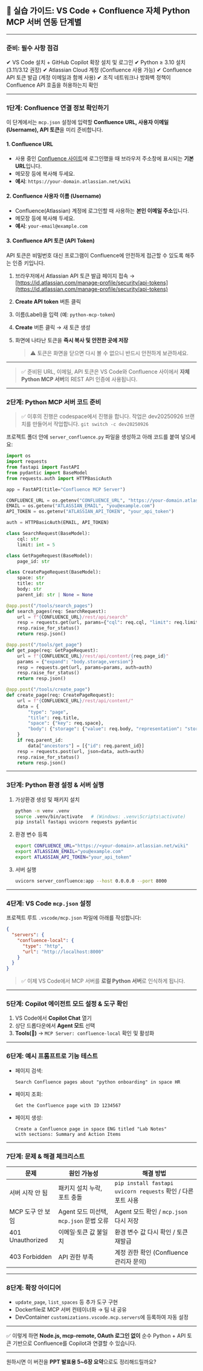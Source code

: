 ## 🎯 실습 가이드: VS Code + Confluence 자체 Python MCP 서버 연동 단계별

---

### 준비: 필수 사항 점검

✔ VS Code 설치 + GitHub Copilot 확장 설치 및 로그인
✔ Python ≥ 3.10 설치 (3.11/3.12 권장)
✔ Atlassian Cloud 계정 (Confluence 사용 가능)
✔ Confluence API 토큰 발급 (계정 이메일과 함께 사용)
✔ 조직 네트워크나 방화벽 정책이 Confluence API 호출을 허용하는지 확인

---

### 1단계: Confluence 연결 정보 확인하기

이 단계에서는 `mcp.json` 설정에 입력할 **Confluence URL, 사용자 이메일(Username), API 토큰**을 미리 준비합니다.

#### 1. Confluence URL

* 사용 중인 [Confluence 사이트](https://www.atlassian.com/ko/software/confluence)에 로그인했을 때 브라우저 주소창에 표시되는 **기본 URL**입니다.
* 메모장 등에 복사해 두세요.
* **예시**: `https://your-domain.atlassian.net/wiki`

#### 2. Confluence 사용자 이름 (Username)

* Confluence(Atlassian) 계정에 로그인할 때 사용하는 **본인 이메일 주소**입니다.
* 메모장 등에 복사해 두세요.
* **예시**: `your-email@example.com`

#### 3. Confluence API 토큰 (API Token)

API 토큰은 비밀번호 대신 프로그램이 Confluence에 안전하게 접근할 수 있도록 해주는 인증 키입니다.

1. 브라우저에서 Atlassian API 토큰 발급 페이지 접속 → [https://id.atlassian.com/manage-profile/security/api-tokens](https://id.atlassian.com/manage-profile/security/api-tokens)
2. **Create API token** 버튼 클릭
3. 이름(Label)을 입력 (예: `python-mcp-token`)
4. **Create** 버튼 클릭 → 새 토큰 생성
5. 화면에 나타난 토큰을 **즉시 복사 및 안전한 곳에 저장**

   > ⚠️ 토큰은 화면을 닫으면 다시 볼 수 없으니 반드시 안전하게 보관하세요.

---

> ✅ 준비된 URL, 이메일, API 토큰은 VS Code와 Confluence 사이에서 **자체 Python MCP 서버**의 REST API 인증에 사용됩니다.

---

### 2단계: Python MCP 서버 코드 준비

> ✅ 이후의 진행은 codespace에서 진행을 합니다.
> 작업은 dev20250926 브랜치를 만들어서 작업합니다. `git switch -c dev20250926`

프로젝트 폴더 안에 `server_confluence.py` 파일을 생성하고 아래 코드를 붙여 넣으세요:

```python
import os
import requests
from fastapi import FastAPI
from pydantic import BaseModel
from requests.auth import HTTPBasicAuth

app = FastAPI(title="Confluence MCP Server")

CONFLUENCE_URL = os.getenv("CONFLUENCE_URL", "https://your-domain.atlassian.net/wiki")
EMAIL = os.getenv("ATLASSIAN_EMAIL", "you@example.com")
API_TOKEN = os.getenv("ATLASSIAN_API_TOKEN", "your_api_token")

auth = HTTPBasicAuth(EMAIL, API_TOKEN)

class SearchRequest(BaseModel):
    cql: str
    limit: int = 5

class GetPageRequest(BaseModel):
    page_id: str

class CreatePageRequest(BaseModel):
    space: str
    title: str
    body: str
    parent_id: str | None = None

@app.post("/tools/search_pages")
def search_pages(req: SearchRequest):
    url = f"{CONFLUENCE_URL}/rest/api/search"
    resp = requests.get(url, params={"cql": req.cql, "limit": req.limit}, auth=auth)
    resp.raise_for_status()
    return resp.json()

@app.post("/tools/get_page")
def get_page(req: GetPageRequest):
    url = f"{CONFLUENCE_URL}/rest/api/content/{req.page_id}"
    params = {"expand": "body.storage,version"}
    resp = requests.get(url, params=params, auth=auth)
    resp.raise_for_status()
    return resp.json()

@app.post("/tools/create_page")
def create_page(req: CreatePageRequest):
    url = f"{CONFLUENCE_URL}/rest/api/content/"
    data = {
        "type": "page",
        "title": req.title,
        "space": {"key": req.space},
        "body": {"storage": {"value": req.body, "representation": "storage"}}
    }
    if req.parent_id:
        data["ancestors"] = [{"id": req.parent_id}]
    resp = requests.post(url, json=data, auth=auth)
    resp.raise_for_status()
    return resp.json()
```

---

### 3단계: Python 환경 설정 & 서버 실행

1. 가상환경 생성 및 패키지 설치

   ```bash
   python -m venv .venv
   source .venv/bin/activate   # (Windows: .venv\Scripts\activate)
   pip install fastapi uvicorn requests pydantic
   ```

2. 환경 변수 등록

   ```bash
   export CONFLUENCE_URL="https://<your-domain>.atlassian.net/wiki"
   export ATLASSIAN_EMAIL="you@example.com"
   export ATLASSIAN_API_TOKEN="your_api_token"
   ```

3. 서버 실행

   ```bash
   uvicorn server_confluence:app --host 0.0.0.0 --port 8000
   ```

---

### 4단계: VS Code `mcp.json` 설정

프로젝트 루트 `.vscode/mcp.json` 파일에 아래를 작성합니다:

```json
{
  "servers": {
    "confluence-local": {
      "type": "http",
      "url": "http://localhost:8000"
    }
  }
}
```

> ✅ 이제 VS Code에서 MCP 서버를 **로컬 Python 서버**로 인식하게 됩니다.

---

### 5단계: Copilot 에이전트 모드 설정 & 도구 확인

1. VS Code에서 **Copilot Chat** 열기
2. 상단 드롭다운에서 **Agent 모드** 선택
3. **Tools(🔧)** → `MCP Server: confluence-local` 확인 및 활성화

---

### 6단계: 예시 프롬프트로 기능 테스트

* 페이지 검색:

  ```
  Search Confluence pages about "python onboarding" in space HR
  ```

* 페이지 조회:

  ```
  Get the Confluence page with ID 1234567
  ```

* 페이지 생성:

  ```
  Create a Confluence page in space ENG titled "Lab Notes"
  with sections: Summary and Action Items
  ```

---

### 7단계: 문제 & 해결 체크리스트

| 문제               | 원인 가능성                         | 해결 방법                                                |
| ---------------- | ------------------------------ | ---------------------------------------------------- |
| 서버 시작 안 됨        | 패키지 설치 누락, 포트 충돌               | `pip install fastapi uvicorn requests` 확인 / 다른 포트 사용 |
| MCP 도구 안 보임      | Agent 모드 미선택, `mcp.json` 문법 오류 | Agent 모드 확인 / `mcp.json` 다시 저장                       |
| 401 Unauthorized | 이메일·토큰 값 불일치                   | 환경 변수 값 다시 확인 / 토큰 재발급                               |
| 403 Forbidden    | API 권한 부족                      | 계정 권한 확인 (Confluence 관리자 문의)                         |

---

### 8단계: 확장 아이디어

* `update_page`, `list_spaces` 등 추가 도구 구현
* Dockerfile로 MCP 서버 컨테이너화 → 팀 내 공유
* DevContainer `customizations.vscode.mcp.servers`에 등록하여 자동 설정

---

✅ 이렇게 하면 **Node.js, mcp-remote, OAuth 로그인 없이** 순수 Python + API 토큰 기반으로 Confluence를 Copilot과 연결할 수 있습니다.

---

원하시면 이 버전을 **PPT 발표용 5~6장 요약**으로도 정리해드릴까요?
